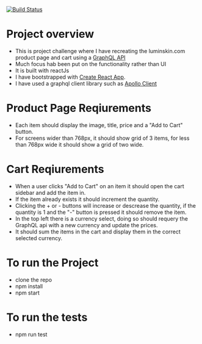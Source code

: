 [![Build Status](https://travis-ci.org/ruganda/lumin-product-page.svg?branch=main)](https://travis-ci.org/ruganda/lumin-product-page)



# Project overview
- This is project challenge where I have recreating the luminskin.com product page and cart using a [GraphQL API](https://pangaea-interviews.now.sh/api/graphql)
- Much focus hab been put on the functionality rather than UI
- It is built with reactJs
- I have bootstrapped with [Create React App](https://github.com/facebook/create-react-app).
- I have used a graphql client library such as [Apollo Client](https://www.apollographql.com/docs/react/)


# Product Page Reqiurements
- Each item should display the image, title, price and a "Add to Cart" button.
- For screens wider than 768px, it should show grid of 3 items, for less than 768px wide it should show a grid of two wide.

# Cart Reqiurements
- When a user clicks "Add to Cart" on an item it should open the cart sidebar and add the item in.
- If the item already exists it should increment the quantity.
- Clicking the + or - buttons will increase or descrease the quantity, if the quantity is 1 and the "-" button is pressed it should remove the item.
- In the top left there is a currency select, doing so should requery the GraphQL api with a new currency and update the prices.
- It should sum the items in the cart and display them in the correct selected currency.

# To run the Project
- clone the repo
- npm install
- npm start

# To run the tests
-  npm run test
